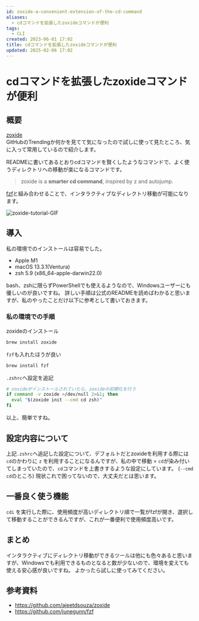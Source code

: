 ```yaml
---
id: zoxide-a-convenient-extension-of-the-cd-command
aliases:
  - cdコマンドを拡張したzoxideコマンドが便利
tags:
  - CLI
created: 2023-06-01 17:02
title: cdコマンドを拡張したzoxideコマンドが便利
updated: 2025-02-06 17:02
---
```


# cdコマンドを拡張したzoxideコマンドが便利

## 概要

[zoxide](https://github.com/ajeetdsouza/zoxide)  
GitHubのTrendingか何かを見てて気になったので試しに使って見たところ、気に入って常用しているので紹介します。

READMEに書いてあるとおりcdコマンドを賢くしたようなコマンドで、よく使うディレクトリへの移動が楽になるコマンドです。

> zoxide is a **smarter cd command**, inspired by z and autojump.

[fzf](https://github.com/junegunn/fzf)と組み合わせることで、インタラクティブなディレクトリ移動が可能になります。

![zoxide-tutorial-GIF](https://raw.githubusercontent.com/ajeetdsouza/zoxide/main/contrib/tutorial.webp)

## 導入

私の環境でのインストールは容易でした。

- Apple M1
- macOS 13.3.1(Ventura)
- zsh 5.9 (x86_64-apple-darwin22.0)

bash、zshに限らずPowerShellでも使えるようなので、Windowsユーザーにも優しいのが良いですね。
詳しい手順は公式のREADMEを読めばわかると思いますが、私のやったことだけ以下に参考として書いておきます。

### 私の環境での手順

zoxideのインストール

```bash
brew install zoxide
```

`fzf`も入れたほうが良い

```bash
brew install fzf
```

`.zshrc`へ設定を追記

```zsh
# zoxideがインストールされていたら、zoxideの初期化を行う
if command -v zoxide >/dev/null 2>&1; then
  eval "$(zoxide init --cmd cd zsh)"
fi
```

以上、簡単ですね。

## 設定内容について

上記`.zshrc`へ追記した設定について、デフォルトだとzoxideを利用する際には `cd`のかわりに `z` を利用することになるんですが、私の中で移動 = `cd`が染み付いてしまっていたので、`cd`コマンドを上書きするような設定にしています。 (`--cmd cd`のところ)
現状これで困ってないので、大丈夫だとは思います。

## 一番良く使う機能

`cdi` を実行した際に、使用頻度が高いディレクトリ順で一覧がfzfが開き、選択して移動することができるんですが、これが一番便利で使用頻度高いです。

## まとめ

インタラクティブにディレクトリ移動ができるツールは他にも色々あると思いますが、Windowsでも利用できるものとなると数が少ないので、環境を変えても使える安心感が良いですね。
よかったら試しに使ってみてください。

## 参考資料

- https://github.com/ajeetdsouza/zoxide
- https://github.com/junegunn/fzf
